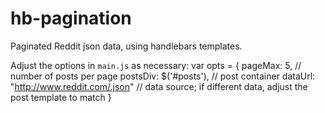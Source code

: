 hb-pagination
=============

Paginated Reddit json data, using handlebars templates.

Adjust the options in `main.js` as necessary:
    var opts = {
        pageMax: 5,                             // number of posts per page
        postsDiv: $('#posts'),                  // post container
        dataUrl: "http://www.reddit.com/.json"  // data source; if different data, adjust the post template to match
    }
